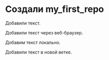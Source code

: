 ﻿# Создали my_first_repo

Добавили текст.

Добавили текст через веб-браузер.

Добавим текст локально.

Добавили текст в новой ветке.